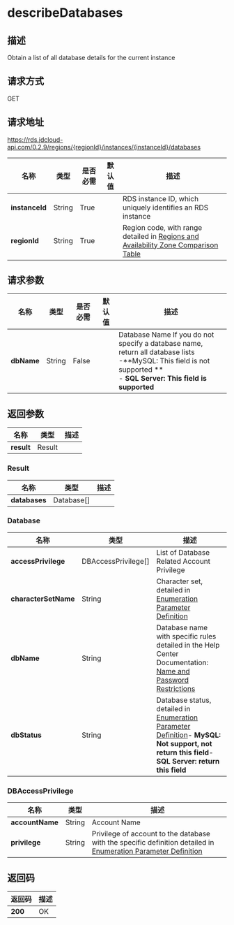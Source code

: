 # describeDatabases


## 描述
Obtain a list of all database details for the current instance

## 请求方式
GET

## 请求地址
https://rds.jdcloud-api.com/0.2.9/regions/{regionId}/instances/{instanceId}/databases

|名称|类型|是否必需|默认值|描述|
|---|---|---|---|---|
|**instanceId**|String|True| |RDS instance ID, which uniquely identifies an RDS instance|
|**regionId**|String|True| |Region code, with range detailed in [Regions and Availability Zone Comparison Table](../Enum-Definitions/Regions-AZ.md)|

## 请求参数
|名称|类型|是否必需|默认值|描述|
|---|---|---|---|---|
|**dbName**|String|False| |Database Name If you do not specify a database name, return all database lists <br> -**MySQL: This field is not supported **<br>- **SQL Server: This field is supported**|


## 返回参数
|名称|类型|描述|
|---|---|---|
|**result**|Result| |

### Result
|名称|类型|描述|
|---|---|---|
|**databases**|Database[]| |
### Database
|名称|类型|描述|
|---|---|---|
|**accessPrivilege**|DBAccessPrivilege[]|List of Database Related Account Privilege|
|**characterSetName**|String|Character set, detailed in [Enumeration Parameter Definition](../Enum-Definitions/Enum-Definitions.md)|
|**dbName**|String|Database name with specific rules detailed in the Help Center Documentation: [Name and Password Restrictions](../../../documentation/Cloud-Database-and-Cache/RDS/Introduction/Restrictions/SQLServer-Restrictions.md)|
|**dbStatus**|String|Database status, detailed in [Enumeration Parameter Definition](../Enum-Definitions/Enum-Definitions.md)- **MySQL: Not support, not return this field**- **SQL Server: return this field**|
### DBAccessPrivilege
|名称|类型|描述|
|---|---|---|
|**accountName**|String|Account Name|
|**privilege**|String|Privilege of account to the database with the specific definition detailed in [Enumeration Parameter Definition](../Enum-Definitions/Enum-Definitions.md)|

## 返回码
|返回码|描述|
|---|---|
|**200**|OK|
